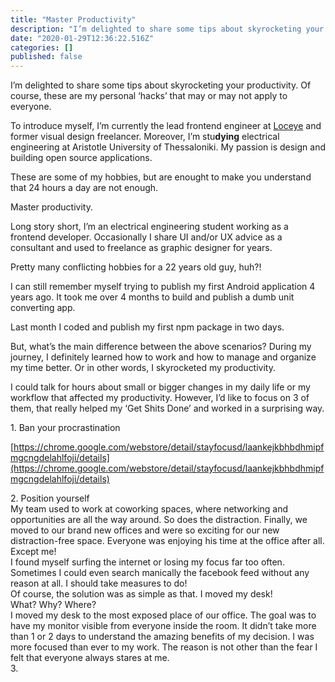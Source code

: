```yaml
---
title: "Master Productivity"
description: "I’m delighted to share some tips about skyrocketing your productivity. Of course, these are my personal ‘hacks’ that may or may not apply…"
date: "2020-01-29T12:36:22.516Z"
categories: []
published: false
---
```


  

I’m delighted to share some tips about skyrocketing your productivity. Of course, these are my personal ‘hacks’ that may or may not apply to everyone. 

To introduce myself, I’m currently the lead frontend engineer at [Loceye](http://loceye.io) and former visual design freelancer. Moreover, I’m stu**dying** electrical engineering at Aristotle University of Thessaloniki. My passion is design and building open source applications.

These are some of my hobbies, but are enought to make you understand that 24 hours a day are not enough. 

  

Master productivity.

Long story short, I’m an electrical engineering student working as a frontend developer. Occasionally I share UI and/or UX advice as a consultant and used to freelance as graphic designer for years.

Pretty many conflicting hobbies for a 22 years old guy, huh?!

I can still remember myself trying to publish my first Android application 4 years ago. It took me over 4 months to build and publish a dumb unit converting app.

Last month I coded and publish my first npm package in two days.

But, what’s the main difference between the above scenarios? During my journey, I definitely learned how to work and how to manage and organize my time better. Or in other words, I skyrocketed my productivity.

I could talk for hours about small or bigger changes in my daily life or my workflow that affected my productivity. However, I’d like to focus on 3 of them, that really helped my ‘Get Shits Done’ and worked in a surprising way.

1\. Ban your procrastination

[https://chrome.google.com/webstore/detail/stayfocusd/laankejkbhbdhmipfmgcngdelahlfoji/details](https://chrome.google.com/webstore/detail/stayfocusd/laankejkbhbdhmipfmgcngdelahlfoji/details)

2\. Position yourself  
My team used to work at coworking spaces, where networking and opportunities are all the way around. So does the distraction. Finally, we moved to our brand new offices and were so exciting for our new distraction-free space. Everyone was enjoying his time at the office after all. Except me!   
I found myself surfing the internet or losing my focus far too often. Sometimes I could even search manically the facebook feed without any reason at all. I should take measures to do!   
Of course, the solution was as simple as that. I moved my desk!   
What? Why? Where?   
I moved my desk to the most exposed place of our office. The goal was to have my monitor visible from everyone inside the room. It didn’t take more than 1 or 2 days to understand the amazing benefits of my decision. I was more focused than ever to my work. The reason is not other than the fear I felt that everyone always stares at me.   
3.
